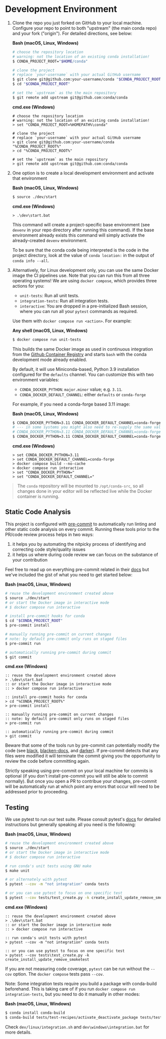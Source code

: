 # Development Environment

1. Clone the repo you just forked on GitHub to your local machine. Configure
   your repo to point to both "upstream" (the main conda repo) and your fork
   ("origin"). For detailed directions, see below:

   **Bash (macOS, Linux, Windows)**

   ```bash
   # choose the repository location
   # warning: not the location of an existing conda installation!
   $ CONDA_PROJECT_ROOT="$HOME/conda"

   # clone the project
   # replace `your-username` with your actual GitHub username
   $ git clone git@github.com:your-username/conda "$CONDA_PROJECT_ROOT"
   $ cd "$CONDA_PROJECT_ROOT"

   # set the `upstream` as the the main repository
   $ git remote add upstream git@github.com:conda/conda
   ```

   **cmd.exe (Windows)**

   ```batch
   # choose the repository location
   # warning: not the location of an existing conda installation!
   > set "CONDA_PROJECT_ROOT=%HOMEPATH%\conda"

   # clone the project
   # replace `your-username` with your actual GitHub username
   > git clone git@github.com:your-username/conda "%CONDA_PROJECT_ROOT%"
   > cd "%CONDA_PROJECT_ROOT%"

   # set the `upstream` as the main repository
   > git remote add upstream git@github.com:conda/conda
   ```

2. One option is to create a local development environment and activate that environment

   **Bash (macOS, Linux, Windows)**

   ```bash
   $ source ./dev/start
   ```

   **cmd.exe (Windows)**

   ```batch
   > .\dev\start.bat
   ```

   This command will create a project-specific base environment (see `devenv`
   in your repo directory after running this command). If the base environment
   already exists this command will simply activate the already-created
   `devenv` environment.

   To be sure that the conda code being interpreted is the code in the project
   directory, look at the value of `conda location:` in the output of
   `conda info --all`.

3. Alternatively, for Linux development only, you can use the same Docker
   image the CI pipelines use. Note that you can run this from all three
   operating systems! We are using `docker compose`, which provides three
   actions for you:

   - `unit-tests`: Run all unit tests.
   - `integration-tests`: Run all integration tests.
   - `interactive`: You are dropped in a pre-initialized Bash session,
     where you can run all your `pytest` commands as required.

   Use them with `docker compose run <action>`. For example:


   **Any shell (macOS, Linux, Windows)**

   ```bash
   $ docker compose run unit-tests
   ```

   This builds the same Docker image as used in continuous
   integration from the [Github Container Registry](https://github.com/conda/conda/pkgs/container/conda-ci)
   and starts `bash` with the conda development mode already enabled.

   By default, it will use Miniconda-based, Python 3.9 installation configured for
   the `defaults` channel. You can customize this with two environment variables:

   - `CONDA_DOCKER_PYTHON`: `major.minor` value; e.g. `3.11`.
   - `CONDA_DOCKER_DEFAULT_CHANNEL`: either `defaults` or `conda-forge`

   For example, if you need a conda-forge based 3.11 image:

   **Bash (macOS, Linux, Windows)**

   ```bash
   $ CONDA_DOCKER_PYTHON=3.11 CONDA_DOCKER_DEFAULT_CHANNEL=conda-forge docker compose build --no-cache
   # --- in some systems you might also need to re-supply the same values as CLI flags:
   # CONDA_DOCKER_PYTHON=3.11 CONDA_DOCKER_DEFAULT_CHANNEL=conda-forge docker compose build --no-cache --build-arg python_version=3.11 --build-arg default_channel=conda-forge
   $ CONDA_DOCKER_PYTHON=3.11 CONDA_DOCKER_DEFAULT_CHANNEL=conda-forge docker compose run interactive
   ```

   **cmd.exe (Windows)**

   ```batch
   > set CONDA_DOCKER_PYTHON=3.11
   > set CONDA_DOCKER_DEFAULT_CHANNEL=conda-forge
   > docker compose build --no-cache
   > docker compose run interactive
   > set "CONDA_DOCKER_PYTHON="
   > set "CONDA_DOCKER_DEFAULT_CHANNEL="
   ```

>  The `conda` repository will be mounted to `/opt/conda-src`, so all changes
   done in your editor will be reflected live while the Docker container is
   running.

## Static Code Analysis

This project is configured with [pre-commit](https://pre-commit.com/) to
automatically run linting and other static code analysis on every commit.
Running these tools prior to the PR/code review process helps in two ways:

1. it helps *you* by automating the nitpicky process of identifying and
   correcting code style/quality issues
2. it helps *us* where during code review we can focus on the substance of
   your contribution

Feel free to read up on everything pre-commit related in their
[docs](https://pre-commit.com/#quick-start) but we've included the gist of
what you need to get started below:

**Bash (macOS, Linux, Windows)**

```bash
# reuse the development environment created above
$ source ./dev/start
# or start the Docker image in interactive mode
# $ docker compose run interactive

# install pre-commit hooks for conda
$ cd "$CONDA_PROJECT_ROOT"
$ pre-commit install

# manually running pre-commit on current changes
# note: by default pre-commit only runs on staged files
$ pre-commit run

# automatically running pre-commit during commit
$ git commit
```

**cmd.exe (Windows)**

```batch
:: reuse the development environment created above
> .\dev\start.bat
:: or start the Docker image in interactive mode
:: > docker compose run interactive

:: install pre-commit hooks for conda
> cd "%CONDA_PROJECT_ROOT%"
> pre-commit install

:: manually running pre-commit on current changes
:: note: by default pre-commit only runs on staged files
> pre-commit run

:: automatically running pre-commit during commit
> git commit
```

Beware that some of the tools run by pre-commit can potentially modify the
code (see [black](https://github.com/psf/black),
[blacken-docs](https://github.com/asottile/blacken-docs), and
[darker](https://github.com/akaihola/darker)). If pre-commit detects that any
files were modified it will terminate the commit giving you the opportunity to
review the code before committing again.

Strictly speaking using pre-commit on your local machine for commits is
optional (if you don't install pre-commit you will still be able to commit
normally). But once you open a PR to contribue your changes, pre-commit will
be automatically run at which point any errors that occur will need to be
addressed prior to proceeding.

## Testing

We use pytest to run our test suite. Please consult pytest's
[docs](https://docs.pytest.org/en/6.2.x/usage.html) for detailed instructions
but generally speaking all you need is the following:

**Bash (macOS, Linux, Windows)**

```bash
# reuse the development environment created above
$ source ./dev/start
# or start the Docker image in interactive mode
# $ docker compose run interactive

# run conda's unit tests using GNU make
$ make unit

# or alternately with pytest
$ pytest --cov -m "not integration" conda tests

# or you can use pytest to focus on one specific test
$ pytest --cov tests/test_create.py -k create_install_update_remove_smoketest
```

**cmd.exe (Windows)**

```batch
:: reuse the development environment created above
> .\dev\start.bat
:: or start the Docker image in interactive mode
:: > docker compose run interactive

:: run conda's unit tests with pytest
> pytest --cov -m "not integration" conda tests

:: or you can use pytest to focus on one specific test
> pytest --cov tests\test_create.py -k create_install_update_remove_smoketest
```

If you are not measuring code coverage, `pytest` can be run without the `--cov`
option. The `docker compose` tests pass `--cov`.

Note: Some integration tests require you build a package with conda-build beforehand.
This is taking care of if you run `docker compose run integration-tests`, but you need
to do it manually in other modes:

**Bash (macOS, Linux, Windows)**

```bash
$ conda install conda-build
$ conda-build tests/test-recipes/activate_deactivate_package tests/test-recipes/pre_link_messages_package

```

Check `dev/linux/integration.sh` and `dev\windows\integration.bat` for more details.
